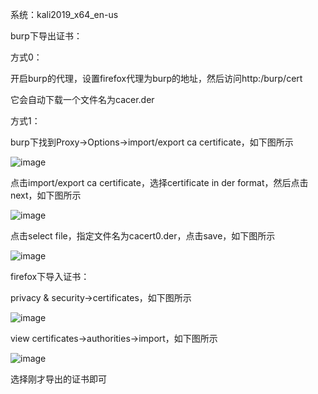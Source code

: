 系统：kali2019_x64_en-us

burp下导出证书：

方式0：

开启burp的代理，设置firefox代理为burp的地址，然后访问http:/burp/cert

它会自动下载一个文件名为cacer.der

方式1：

burp下找到Proxy->Options->import/export ca certificate，如下图所示

![image](https://github.com/xuxuedong/YBDTBlog_Security/blob/master/2019_09_26_burpsuite%E5%A6%82%E4%BD%95%E4%BB%A3%E7%90%86https%E6%B5%81%E9%87%8F/0.png)

点击import/export ca certificate，选择certificate in der format，然后点击next，如下图所示

![image](https://github.com/xuxuedong/YBDTBlog_Security/blob/master/2019_09_26_burpsuite%E5%A6%82%E4%BD%95%E4%BB%A3%E7%90%86https%E6%B5%81%E9%87%8F/1.png)

点击select file，指定文件名为cacert0.der，点击save，如下图所示

![image](https://github.com/xuxuedong/YBDTBlog_Security/blob/master/2019_09_26_burpsuite%E5%A6%82%E4%BD%95%E4%BB%A3%E7%90%86https%E6%B5%81%E9%87%8F/a.png)

firefox下导入证书：

privacy & security->certificates，如下图所示

![image](https://github.com/xuxuedong/YBDTBlog_Security/blob/master/2019_09_26_burpsuite%E5%A6%82%E4%BD%95%E4%BB%A3%E7%90%86https%E6%B5%81%E9%87%8F/2.png)

view certificates->authorities->import，如下图所示

![image](https://github.com/xuxuedong/YBDTBlog_Security/blob/master/2019_09_26_burpsuite%E5%A6%82%E4%BD%95%E4%BB%A3%E7%90%86https%E6%B5%81%E9%87%8F/3.png)

选择刚才导出的证书即可
